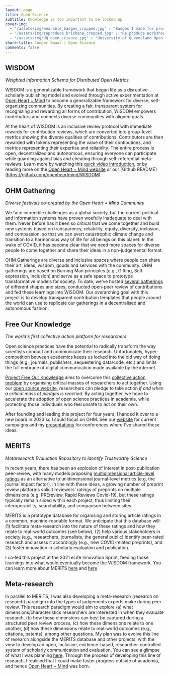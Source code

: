 ```yaml
---
layout: page
title: Open Science
subtitle: Knowledge is too important to be locked up
cover-img: 
  - "/assets/img/wearable_badges_cropped.jpg" : "Badges I made for promoting Project FOK (2019)"
  - "/assets/img/reproduce_brisbane_cropped.jpg" : "Re:produce Workshop, Brisbane (December, 2019)"
  - "/assets/img/UQ_open_science.jpg" : "University of Queensland Open Science Conference (September, 2018)"
share-title: Cooper Smout | Open Science
comments: false
---
```


## WISDOM
_Weighted Information Schema for Distributed Open Metrics_

WISDOM is a generalizable framework that began life as a disruptive scholarly publishing model and evolved through active experimentation at [Open Heart + Mind](https://openheartmind.org) to become a generalizable framework for diverse, self-organizing communities. By creating a fair, transparent system for recognizing and rewarding all forms of contribution, WISDOM empowers contributors and connects diverse communities with aligned goals.

At the heart of WISDOM is an inclusive review protocol with immediate rewards for contribution reviews, which are converted into group-level metrics showing the diverse qualities of contributions. Contributors are then rewarded with tokens representing the value of their contibutions, and metrics representing their expertise and reliability. The entire process is open, decentralized and autonomous, ensuring everyone can participate while guarding against bias and cheating through self-referential meta-reviews. Learn more by watching this [quick video introduction](https://www.youtube.com/watch?v=yUmmEZqdGRw), or by reading more on the [Open Heart + Mind website](https://openheartmind.org/research/) or our [Github README] (https://github.com/openheartmind/WISDOM).

## OHM Gathering
_Diverse festivals co-created by the Open Heart + Mind Community_

We face incredible challenges as a global society, but the current political and information systems have proven woefully inadequate to deal with them. Never before has it been so critical that we come together and build new systems based on transparency, reliability, equity, diversity, inclusion, and compassion, so that we can avert catastrophic climate change and transition to a harmonious way of life for all beings on this planet. In the wake of COVID, it has become clear that we need more spaces for diverse people to come together and share their ideas in a non-judgemental format. 

OHM Gatherings are diverse and inclusive spaces where people can share their art, ideas, wisdom, goods and services with the community. OHM gatherings are based on Burning Man principles (e.g., Gifting, Self-expression, Inclusion) and serve as a safe space to prototype transformative models for society. To date, we've hosted [several gatherings](https://openheartmind.org/community/) of different shapes and sizes, conducted open-peer review of contributions and fed these learnings into WISDOM. Our overarching goal with this project is to develop transparent contribution templates that people around the world can use to replicate our gatherings in a decentralised and autonomous fashion. 

## Free Our Knowledge
_The world's first collective action platform for researchers_

Open science practices have the potential to radically transform the way scientists conduct and communicate their research. Unfortunately, hyper-competition between academics keeps us locked into the old way of doing things (e.g., journals, publishers, sequestering data/code, etc.) and limits the full embrace of digital communication made available by the internet. 

[Project Free Our Knowledge](https://freeourknowledge.org/) aims to overcome this [collective action problem](https://en.wikipedia.org/wiki/Collective_action_problem) by organising critical masses of researchers to act together. Using our [open source website](https://freeourknowledge.org/), researchers can pledge to take action *if and when a critical mass of pledges is reached*. By acting together, we hope to accelerate the adoption of open science practices in academia, while protecting those individuals who feel unsafe to act on their own. 

After founding and leading this project for four years, I handed it over to a new board in 2023 so I could focus on OHM. See our [website](https://freeourknowledge.org/) for current campaigns and my [presentations](/presentations) for conferences where I've shared these ideas.

## MERITS
_Metaresearch Evaluation Repository to Identify Trustworthy Science_

In recent years, there has been an explosion of interest in post-publication peer-review, with many models proposing [multidimensional article-level ratings](https://doi.org/10.3389/fncom.2012.00079) as an alternative to unidimensional journal-level metrics (e.g, the journal impact factor). In line with these ideas, a growing number of preprint review platforms solicit reviewers’ ratings of preprints on multiple dimensions (e.g. PREreview, Rapid Reviews Covid-19), but these ratings typically remain siloed within each project, thus limiting their interoperability, searchability, and comparison between sites. 

MERITS is a prototype database for organising and storing article ratings in a common, machine-readable format. We anticipate that this database will: (1) facilitate meta-research into the nature of these ratings and how they relate to real-world outcomes (see below), (2) help various stakeholders in society (e.g., researchers, journalists, the general public) identify peer-rated research and assess it accordingly (e.g., new COVID-related preprints), and (3) foster innovation in scholarly evaluation and publication. 

I co-led this project at the 2021 eLife Innovation Sprint, feeding those learnings into what would eventually become the WISDOM framework. You can learn more about MERITS [here](https://sprint.elifesciences.org/projects2021/) and [here](https://www.youtube.com/watch?v=_ee4ESnzI40)

## Meta-research
In parallel to MERITS, I was also developing a meta-research (research on research) paradigm into the types of judgements experts make during peer review. This research paradigm would aim to explore (a) what dimensions/characteristics researchers are interested in when they evaluate research, (b) how these dimensions can best be captured during a structured peer review process, (c) how these dimensions relate to one another, (d) how these dimensions relate to real-world outcomes (e.g., citations, patents), among other questions. My plan was to evolve this line of research alongside the MERITS database and other projects, with the view to develop an open, inclusive, evidence-based, researcher-controlled system of scholarly communication and evaluation. You can see a glimpse of what I was planning [here](https://youtu.be/aKHMcTsO6Eg). Through the process of developing this line of research, I realised that I could make faster progress outside of academia, and hence [Open Heart + Mind](https://openheartmind.org) was born.

